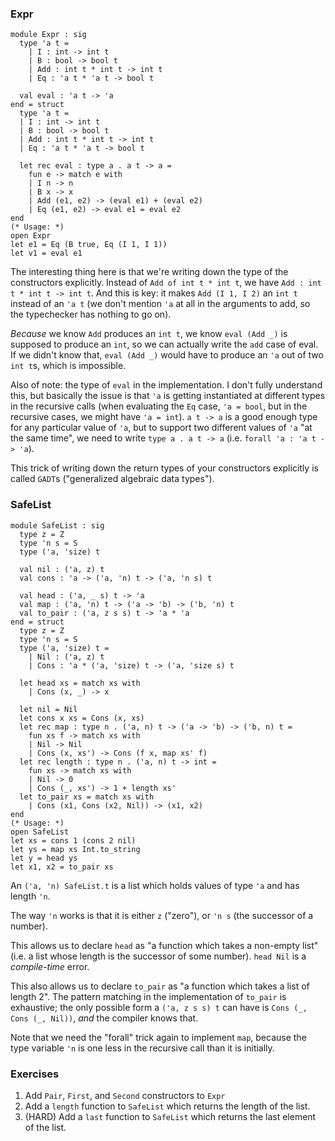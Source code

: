 ### Expr

    module Expr : sig
      type 'a t =
        | I : int -> int t
        | B : bool -> bool t
        | Add : int t * int t -> int t
        | Eq : 'a t * 'a t -> bool t

      val eval : 'a t -> 'a
    end = struct
      type 'a t =
      | I : int -> int t
      | B : bool -> bool t
      | Add : int t * int t -> int t
      | Eq : 'a t * 'a t -> bool t

      let rec eval : type a . a t -> a =
        fun e -> match e with
        | I n -> n
        | B x -> x
        | Add (e1, e2) -> (eval e1) + (eval e2)
        | Eq (e1, e2) -> eval e1 = eval e2
    end
    (* Usage: *)
    open Expr
    let e1 = Eq (B true, Eq (I 1, I 1))
    let v1 = eval e1

The interesting thing here is that we're writing down the type of the constructors explicitly. Instead of `Add of int t * int t`, we have `Add : int t * int t -> int t`. And this is key: it makes `Add (I 1, I 2)` an `int t` instead of an `'a t` (we don't mention `'a` at all in the arguments to add, so the typechecker has nothing to go on).

_Because_ we know `Add` produces an `int t`, we know `eval (Add _)` is supposed to produce an `int`, so we can actually write the `add` case of eval. If we didn't know that, `eval (Add _)` would have to produce an `'a` out of two `int t`s, which is impossible.

Also of note: the type of `eval` in the implementation. I don't fully understand this, but basically the issue is that `'a` is getting instantiated at different types in the recursive calls (when evaluating the `Eq` case, `'a = bool`, but in the recursive cases, we might have `'a = int`). `a t -> a` is a good enough type for any particular value of `'a`, but to support two different values of `'a` "at the same time", we need to write `type a . a t -> a` (i.e. `forall 'a : 'a t -> 'a`).

This trick of writing down the return types of your constructors explicitly is called `GADT`s ("generalized algebraic data types").

### SafeList

    module SafeList : sig
      type z = Z
      type 'n s = S
      type ('a, 'size) t

      val nil : ('a, z) t
      val cons : 'a -> ('a, 'n) t -> ('a, 'n s) t

      val head : ('a, _ s) t -> 'a
      val map : ('a, 'n) t -> ('a -> 'b) -> ('b, 'n) t
      val to_pair : ('a, z s s) t -> 'a * 'a
    end = struct
      type z = Z
      type 'n s = S
      type ('a, 'size) t =
        | Nil : ('a, z) t
        | Cons : 'a * ('a, 'size) t -> ('a, 'size s) t

      let head xs = match xs with
        | Cons (x, _) -> x

      let nil = Nil
      let cons x xs = Cons (x, xs)
      let rec map : type n . ('a, n) t -> ('a -> 'b) -> ('b, n) t =
        fun xs f -> match xs with
        | Nil -> Nil
        | Cons (x, xs') -> Cons (f x, map xs' f)
      let rec length : type n . ('a, n) t -> int =
        fun xs -> match xs with
        | Nil -> 0
        | Cons (_, xs') -> 1 + length xs'
      let to_pair xs = match xs with
        | Cons (x1, Cons (x2, Nil)) -> (x1, x2)
    end
    (* Usage: *)
    open SafeList
    let xs = cons 1 (cons 2 nil)
    let ys = map xs Int.to_string
    let y = head ys
    let x1, x2 = to_pair xs

An `('a, 'n) SafeList.t` is a list which holds values of type `'a` and has length `'n`.

The way `'n` works is that it is either `z` ("zero"), or `'n s` (the successor of a number).

This allows us to declare `head` as "a function which takes a non-empty list" (i.e. a list whose length is the successor of some number). `head Nil` is a _compile-time_ error.

This also allows us to declare `to_pair` as "a function which takes a list of length 2". The pattern matching in the implementation of `to_pair` is exhaustive; the only possible form a `('a, z s s) t` can have is `Cons (_, Cons (_, Nil))`, _and_ the compiler knows that.

Note that we need the "forall" trick again to implement `map`, because the type variable `'n` is one less in the recursive call than it is initially.

### Exercises

1. Add `Pair`, `First`, and `Second` constructors to `Expr`
2. Add a `length` function to `SafeList` which returns the length of the list.
3. (HARD) Add a `last` function to `SafeList` which returns the last element of the list.
